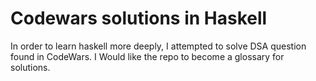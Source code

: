 # Codewars solutions in Haskell

In order to learn haskell more deeply, I attempted to solve DSA question found in CodeWars. I Would like the repo to become a glossary for solutions.